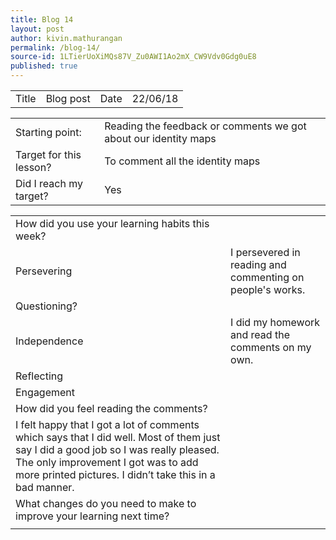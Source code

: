 ```yaml
---
title: Blog 14
layout: post
author: kivin.mathurangan
permalink: /blog-14/
source-id: 1LTierUoXiMQs87V_Zu0AWI1Ao2mX_CW9Vdv0Gdg0uE8
published: true
---
```

<table>
  <tr>
    <td>Title</td>
    <td>Blog post</td>
    <td>Date</td>
    <td>22/06/18</td>
  </tr>
</table>


<table>
  <tr>
    <td>Starting point:</td>
    <td>Reading the feedback or comments we got about our identity maps</td>
  </tr>
  <tr>
    <td>Target for this lesson?</td>
    <td>To comment all the identity maps</td>
  </tr>
  <tr>
    <td>Did I reach my target? </td>
    <td>Yes</td>
  </tr>
</table>


<table>
  <tr>
    <td>How did you use your learning habits this week?</td>
    <td></td>
  </tr>
  <tr>
    <td>Persevering</td>
    <td>I persevered in reading and commenting on people's works.</td>
  </tr>
  <tr>
    <td>Questioning?</td>
    <td></td>
  </tr>
  <tr>
    <td>Independence</td>
    <td>I did my homework and read the comments on my own.</td>
  </tr>
  <tr>
    <td>Reflecting</td>
    <td></td>
  </tr>
  <tr>
    <td>Engagement</td>
    <td></td>
  </tr>
  <tr>
    <td>How did you feel reading the comments?</td>
    <td></td>
  </tr>
  <tr>
    <td>I felt happy that I got a lot of comments which says that I did well. Most of them just say I did a good job so I was really pleased. The only improvement I got was to add more printed pictures. I didn’t take this in a bad manner.</td>
    <td></td>
  </tr>
  <tr>
    <td>What changes do you need to make to improve your learning next time?</td>
    <td></td>
  </tr>
  <tr>
    <td></td>
    <td></td>
  </tr>
</table>


